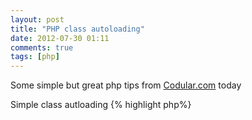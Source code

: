 ```yaml
---
layout: post
title: "PHP class autoloading"
date: 2012-07-30 01:11
comments: true
tags: [php]
---
```


Some simple but great php tips from [Codular.com](http://codular.com/php-tips-tricks) today

Simple class autloading
{% highlight php%}
<?php

function loadMyClass($class){
    echo 'We are loading class: ' . $class;
    include_once('classes/' . $class . '.inc.php');
    echo 'Class loaded.';
}

spl_autoload_register('loadMyClass');
{% endhighlight %}

In PHP 5.3 you can use the below
{% highlight php%}
<?php

spl_autoload_register(function ($class){
        echo 'We are loading class: ' . $class;
        include_once('classes/' . $class . '.inc.php');
        echo 'Class loaded.';
 });
{% endhighlight %}

Just remove the `echo` sections before you deploy
